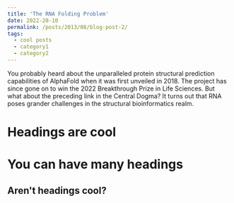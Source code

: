 ```yaml
---
title: 'The RNA Folding Problem'
date: 2022-20-10
permalink: /posts/2013/08/blog-post-2/
tags:
  - cool posts
  - category1
  - category2
---
```


You probably heard about the unparalleled protein structural prediction capabilities of AlphaFold when it was first unveiled in 2018. The project has since gone on to win the 2022 Breakthrough Prize in Life Sciences. But what about the preceding link in the Central Dogma? It turns out that RNA poses grander challenges in the structural bioinformatics realm. 

Headings are cool
======

You can have many headings
======

Aren't headings cool?
------
